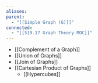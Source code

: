 ```yaml
---
aliases: 
parent:
  - "[[Simple Graph (G)]]"
connected:
  - "[[519.17 Graph Theory MOC]]"
---
```

- [[Complement of a Graph]]
- [[Union of Graphs]]
- [[Join of Graphs]]
- [[Cartesian Product of Graphs]]
	- [[Hypercubes]]












